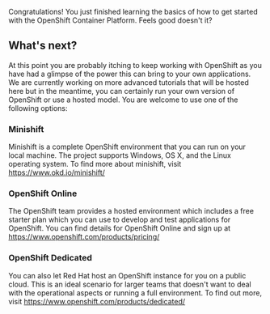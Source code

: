 Congratulations! You just finished learning the basics of how to get started with the OpenShift Container Platform. Feels good doesn't it?

## What's next?

At this point you are probably itching to keep working with OpenShift as you have had a glimpse of the power this can bring to your own applications. We are currently working on more advanced tutorials that will be hosted here but in the meantime, you can certainly run your own version of OpenShift or use a hosted model. You are welcome to use one of the following options:

### Minishift

Minishift is a complete OpenShift environment that you can run on your local machine. The project supports Windows, OS X, and the Linux operating system.  To find more about minishift, visit https://www.okd.io/minishift/

### OpenShift Online

The OpenShift team provides a hosted environment which includes a free starter plan which you can use to develop and test applications for OpenShift. You can find details for OpenShift Online and sign up at https://www.openshift.com/products/pricing/

### OpenShift Dedicated

You can also let Red Hat host an OpenShift instance for you on a public cloud. This is an ideal scenario for larger teams that doesn't want to deal with the operational aspects or running a full environment. To find out more, visit https://www.openshift.com/products/dedicated/
